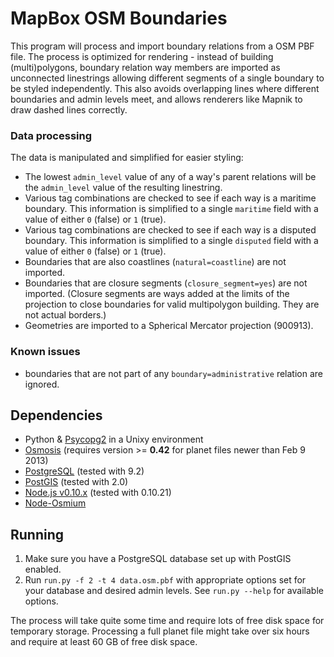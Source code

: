 # MapBox OSM Boundaries

This program will process and import boundary relations from a OSM PBF file. The process is optimized for rendering - instead of building (multi)polygons, boundary relation way members are imported as unconnected linestrings allowing different segments of a single boundary to be styled independently. This also avoids overlapping lines where different boundaries and admin levels meet, and allows renderers like Mapnik to draw dashed lines correctly.

### Data processing

The data is manipulated and simplified for easier styling:

- The lowest `admin_level` value of any of a way's parent relations will be the `admin_level` value of the resulting linestring.
- Various tag combinations are checked to see if each way is a maritime boundary. This information is simplified to a single `maritime` field with a value of either `0` (false) or `1` (true).
- Various tag combinations are checked to see if each way is a disputed boundary. This information is simplified to a single `disputed` field with a value of either `0` (false) or `1` (true).
- Boundaries that are also coastlines (`natural=coastline`) are not imported.
- Boundaries that are closure segments (`closure_segment=yes`) are not imported. (Closure segments are ways added at the limits of the projection to close boundaries for valid multipolygon building. They are not actual borders.)
- Geometries are imported to a Spherical Mercator projection (900913).

### Known issues

- boundaries that are not part of any `boundary=administrative` relation are ignored.

## Dependencies

- Python & [Psycopg2](http://initd.org/psycopg/docs/) in a Unixy environment
- [Osmosis](http://wiki.openstreetmap.org/wiki/Osmosis) (requires version >= __0.42__ for planet files newer than Feb 9 2013)
- [PostgreSQL](http://postgresql.org) (tested with 9.2)
- [PostGIS](http://postgis.refractions.net) (tested with 2.0)
- [Node.js v0.10.x](http://nodejs.org/) (tested with 0.10.21)
- [Node-Osmium](https://github.com/osmcode/node-osmium)

## Running

1. Make sure you have a PostgreSQL database set up with PostGIS enabled.
2. Run `run.py -f 2 -t 4 data.osm.pbf` with appropriate options set for your database and desired admin levels. See `run.py --help` for available options.

The process will take quite some time and require lots of free disk space for temporary storage. Processing a full planet file might take over six hours and require at least 60 GB of free disk space.
